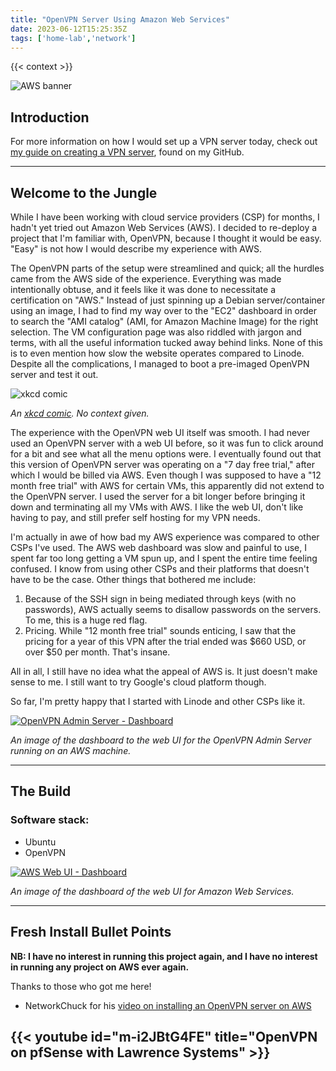 ```yaml
---
title: "OpenVPN Server Using Amazon Web Services"
date: 2023-06-12T15:25:35Z
tags: ['home-lab','network']
---
```


{{< context >}}

![AWS banner](/images/aws-banner.png)

## Introduction

For more information on how I would set up a VPN server today, check out [my guide on creating a VPN server](https://github.com/DavidVogelxyz/library/blob/master/servers/openvpn-server-on-debian.md), found on my GitHub.

---

## Welcome to the Jungle

While I have been working with cloud service providers (CSP) for months, I hadn't yet tried out Amazon Web Services (AWS). I decided to re-deploy a project that I'm familiar with, OpenVPN, because I thought it would be easy. "Easy" is not how I would describe my experience with AWS.

The OpenVPN parts of the setup were streamlined and quick; all the hurdles came from the AWS side of the experience. Everything was made intentionally obtuse, and it feels like it was done to necessitate a certification on "AWS." Instead of just spinning up a Debian server/container using an image, I had to find my way over to the "EC2" dashboard in order to search the "AMI catalog" (AMI, for Amazon Machine Image) for the right selection. The VM configuration page was also riddled with jargon and terms, with all the useful information tucked away behind links. None of this is to even mention how slow the website operates compared to Linode. Despite all the complications, I managed to boot a pre-imaged OpenVPN server and test it out.

![xkcd comic](/images/xkcd-standards.png)

*An [*xkcd* comic](https://xkcd.com/927). No context given.*

The experience with the OpenVPN web UI itself was smooth. I had never used an OpenVPN server with a web UI before, so it was fun to click around for a bit and see what all the menu options were. I eventually found out that this version of OpenVPN server was operating on a "7 day free trial," after which I would be billed via AWS. Even though I was supposed to have a "12 month free trial" with AWS for certain VMs, this apparently did not extend to the OpenVPN server. I used the server for a bit longer before bringing it down and terminating all my VMs with AWS. I like the web UI, don't like having to pay, and still prefer self hosting for my VPN needs.

I'm actually in awe of how bad my AWS experience was compared to other CSPs I've used. The AWS web dashboard was slow and painful to use, I spent far too long getting a VM spun up, and I spent the entire time feeling confused. I know from using other CSPs and their platforms that doesn't have to be the case. Other things that bothered me include:

1. Because of the SSH sign in being mediated through keys (with no passwords), AWS actually seems to disallow passwords on the servers. To me, this is a huge red flag.
1. Pricing. While "12 month free trial" sounds enticing, I saw that the pricing for a year of this VPN after the trial ended was $660 USD, or over $50 per month. That's insane.

All in all, I still have no idea what the appeal of AWS is. It just doesn't make sense to me. I still want to try Google's cloud platform though.

So far, I'm pretty happy that I started with Linode and other CSPs like it.

[![OpenVPN Admin Server - Dashboard](/images/aws-openvpn-aws-admindash.png "OpenVPN Admin Server - Dashboard")](/images/aws-openvpn-aws-admindash.png)

*An image of the dashboard to the web UI for the OpenVPN Admin Server running on an AWS machine.*

---

## The Build

### Software stack:

- Ubuntu
- OpenVPN

[![AWS Web UI - Dashboard](/images/aws-dash.png "AWS Web UI - Dashboard")](/images/aws-dash.png)

*An image of the dashboard of the web UI for Amazon Web Services.*

---

## Fresh Install Bullet Points

**NB: I have no interest in running this project again, and I have no interest in running any project on AWS ever again.**

Thanks to those who got me here!

- NetworkChuck for his [video on installing an OpenVPN server on AWS](https://www.youtube.com/watch?v=m-i2JBtG4FE)

## {{< youtube id="m-i2JBtG4FE" title="OpenVPN on pfSense with Lawrence Systems" >}}
